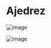 # Ajedrez

![image](https://github.com/user-attachments/assets/5a268bfb-f690-4405-a6cb-652af610c93e)

![image](https://github.com/user-attachments/assets/4ea017bd-cd1b-4aa7-96af-7ed2d9172eab)










